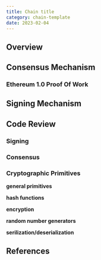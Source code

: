 ```yaml
---
title: Chain title
category: chain-template
date: 2023-02-04
---
```


## Overview

## Consensus Mechanism

### Ethereum 1.0 Proof Of Work

## Signing Mechanism

## Code Review

### Signing

### Consensus

### Cryptographic Primitives

**general primitives**

**hash functions**

**encryption**

**random number generators**

**serilization/deserialization**

## References
